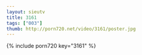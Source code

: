 ```yaml
--- 
layout: sieutv
title: 3161
tags: ["003"]
thumb: http://porn720.net/video/3161/poster.jpg
---
```

{% include porn720 key="3161" %} 

